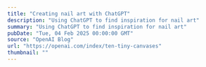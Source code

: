 ```yaml
---
title: "Creating nail art with ChatGPT"
description: "Using ChatGPT to find inspiration for nail art"
summary: "Using ChatGPT to find inspiration for nail art"
pubDate: "Tue, 04 Feb 2025 00:00:00 GMT"
source: "OpenAI Blog"
url: "https://openai.com/index/ten-tiny-canvases"
thumbnail: ""
---
```


